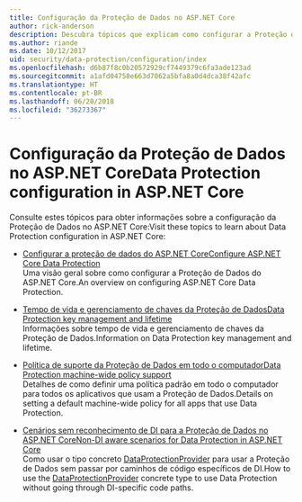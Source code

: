 ```yaml
---
title: Configuração da Proteção de Dados no ASP.NET Core
author: rick-anderson
description: Descubra tópicos que explicam como configurar a Proteção de Dados no ASP.NET Core.
ms.author: riande
ms.date: 10/12/2017
uid: security/data-protection/configuration/index
ms.openlocfilehash: d6b87f8c0b20572929cf7449379c6fa3ade123ad
ms.sourcegitcommit: a1afd04758e663d7062a5bfa8a0d4dca38f42afc
ms.translationtype: HT
ms.contentlocale: pt-BR
ms.lasthandoff: 06/20/2018
ms.locfileid: "36273367"
---
```

# <a name="data-protection-configuration-in-aspnet-core"></a><span data-ttu-id="ed776-103">Configuração da Proteção de Dados no ASP.NET Core</span><span class="sxs-lookup"><span data-stu-id="ed776-103">Data Protection configuration in ASP.NET Core</span></span>

<span data-ttu-id="ed776-104">Consulte estes tópicos para obter informações sobre a configuração da Proteção de Dados no ASP.NET Core:</span><span class="sxs-lookup"><span data-stu-id="ed776-104">Visit these topics to learn about Data Protection configuration in ASP.NET Core:</span></span>

* [<span data-ttu-id="ed776-105">Configurar a proteção de dados do ASP.NET Core</span><span class="sxs-lookup"><span data-stu-id="ed776-105">Configure ASP.NET Core Data Protection</span></span>](xref:security/data-protection/configuration/overview)  
  <span data-ttu-id="ed776-106">Uma visão geral sobre como configurar a Proteção de Dados do ASP.NET Core.</span><span class="sxs-lookup"><span data-stu-id="ed776-106">An overview on configuring ASP.NET Core Data Protection.</span></span>

* [<span data-ttu-id="ed776-107">Tempo de vida e gerenciamento de chaves da Proteção de Dados</span><span class="sxs-lookup"><span data-stu-id="ed776-107">Data Protection key management and lifetime</span></span>](xref:security/data-protection/configuration/default-settings)  
  <span data-ttu-id="ed776-108">Informações sobre tempo de vida e gerenciamento de chaves da Proteção de Dados.</span><span class="sxs-lookup"><span data-stu-id="ed776-108">Information on Data Protection key management and lifetime.</span></span>

* [<span data-ttu-id="ed776-109">Política de suporte da Proteção de Dados em todo o computador</span><span class="sxs-lookup"><span data-stu-id="ed776-109">Data Protection machine-wide policy support</span></span>](xref:security/data-protection/configuration/machine-wide-policy)  
  <span data-ttu-id="ed776-110">Detalhes de como definir uma política padrão em todo o computador para todos os aplicativos que usam a Proteção de Dados.</span><span class="sxs-lookup"><span data-stu-id="ed776-110">Details on setting a default machine-wide policy for all apps that use Data Protection.</span></span>

* [<span data-ttu-id="ed776-111">Cenários sem reconhecimento de DI para a Proteção de Dados no ASP.NET Core</span><span class="sxs-lookup"><span data-stu-id="ed776-111">Non-DI aware scenarios for Data Protection in ASP.NET Core</span></span>](xref:security/data-protection/configuration/non-di-scenarios)  
  <span data-ttu-id="ed776-112">Como usar o tipo concreto [DataProtectionProvider](/dotnet/api/Microsoft.AspNetCore.DataProtection.DataProtectionProvider) para usar a Proteção de Dados sem passar por caminhos de código específicos de DI.</span><span class="sxs-lookup"><span data-stu-id="ed776-112">How to use the [DataProtectionProvider](/dotnet/api/Microsoft.AspNetCore.DataProtection.DataProtectionProvider) concrete type to use Data Protection without going through DI-specific code paths.</span></span>
